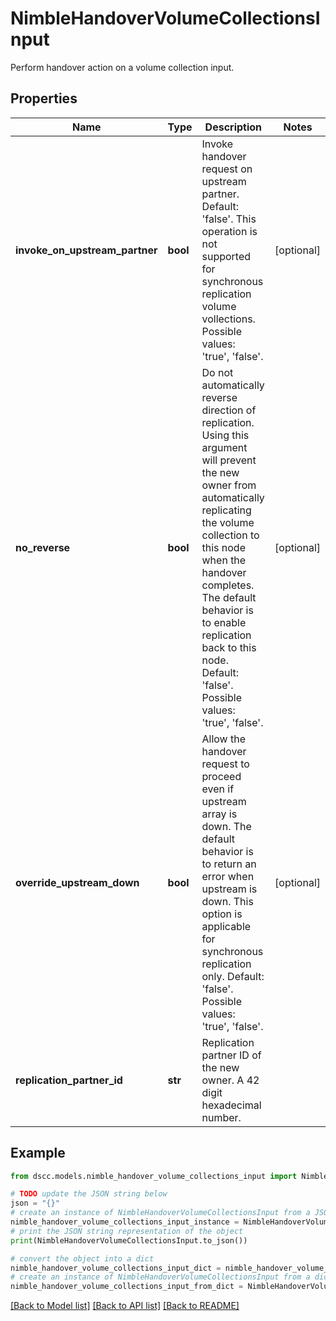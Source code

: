 # NimbleHandoverVolumeCollectionsInput

Perform handover action on a volume collection input.

## Properties

Name | Type | Description | Notes
------------ | ------------- | ------------- | -------------
**invoke_on_upstream_partner** | **bool** | Invoke handover request on upstream partner. Default: &#39;false&#39;. This operation is not supported for synchronous replication volume vollections. Possible values: &#39;true&#39;, &#39;false&#39;. | [optional] 
**no_reverse** | **bool** | Do not automatically reverse direction of replication. Using this argument will prevent the new owner from automatically replicating the volume collection to this node when the handover completes. The default behavior is to enable replication back to this node. Default: &#39;false&#39;. Possible values: &#39;true&#39;, &#39;false&#39;. | [optional] 
**override_upstream_down** | **bool** | Allow the handover request to proceed even if upstream array is down. The default behavior is to return an error when upstream is down. This option is applicable for synchronous replication only. Default: &#39;false&#39;. Possible values: &#39;true&#39;, &#39;false&#39;. | [optional] 
**replication_partner_id** | **str** | Replication partner ID of the new owner. A 42 digit hexadecimal number. | 

## Example

```python
from dscc.models.nimble_handover_volume_collections_input import NimbleHandoverVolumeCollectionsInput

# TODO update the JSON string below
json = "{}"
# create an instance of NimbleHandoverVolumeCollectionsInput from a JSON string
nimble_handover_volume_collections_input_instance = NimbleHandoverVolumeCollectionsInput.from_json(json)
# print the JSON string representation of the object
print(NimbleHandoverVolumeCollectionsInput.to_json())

# convert the object into a dict
nimble_handover_volume_collections_input_dict = nimble_handover_volume_collections_input_instance.to_dict()
# create an instance of NimbleHandoverVolumeCollectionsInput from a dict
nimble_handover_volume_collections_input_from_dict = NimbleHandoverVolumeCollectionsInput.from_dict(nimble_handover_volume_collections_input_dict)
```
[[Back to Model list]](../README.md#documentation-for-models) [[Back to API list]](../README.md#documentation-for-api-endpoints) [[Back to README]](../README.md)


